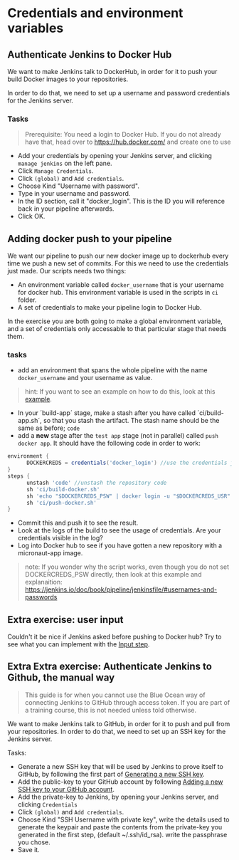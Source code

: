 # Credentials and environment variables

## Authenticate Jenkins to Docker Hub

We want to make Jenkins talk to DockerHub, in order for it to push your build Docker images to your repositories.

In order to do that, we need to set up a username and password credentials for the Jenkins server.

### Tasks

> Prerequisite: You need a login to Docker Hub. If you do not already have that, head over to https://hub.docker.com/ and create one to use

* Add your credentials by opening your Jenkins server, and clicking `manage jenkins` on the left pane.
* Click `Manage Credentials`.
* Click `(global)` and `Add credentials`.
* Choose Kind "Username with password".
* Type in your username and password.
* In the ID section, call it "docker_login". This is the ID you will reference back in your pipeline afterwards.
* Click OK.

## Adding docker push to your pipeline

We want our pipeline to push our new docker image up to dockerhub every time we push a new set of commits.
For this we need to use the credentials just made.
Our scripts needs two things:

* An environment variable called `docker_username` that is your username for docker hub. This environment variable is used in the scripts in `ci` folder.
* A set of credentials to make your pipeline login to Docker Hub.

In the exercise you are both going to make a global environment variable, and a set of credentials only accessable to that particular stage that needs them.

### tasks

* add an environment that spans the whole pipeline with the name `docker_username` and your username as value.

> hint: If you want to see an example on how to do this, look at this [example](https://jenkins.io/doc/book/pipeline/jenkinsfile/#setting-environment-variables).

* In your ´build-app´ stage, make a stash after you have called ´ci/build-app.sh´, so that you stash the artifact. The stash name should be the same as before; `code`
* add a **new** stage after the `test app` stage (not in parallel) called `push docker app`. It should have the following code in order to work:

``` Groovy
environment {
      DOCKERCREDS = credentials('docker_login') //use the credentials just created in this stage
}
steps {
      unstash 'code' //unstash the repository code
      sh 'ci/build-docker.sh'
      sh 'echo "$DOCKERCREDS_PSW" | docker login -u "$DOCKERCREDS_USR" --password-stdin' //login to docker hub with the credentials above
      sh 'ci/push-docker.sh'
}
```

* Commit this and push it to see the result.
* Look at the logs of the build to see the usage of credentials. Are your credentials visible in the log?
* Log into Docker hub to see if you have gotten a new repository with a micronaut-app image.

> note: If you wonder why the script works, even though you do not set DOCKERCREDS_PSW directly, then look at this example and explanaition: https://jenkins.io/doc/book/pipeline/jenkinsfile/#usernames-and-passwords

## Extra exercise: user input

Couldn't it be nice if Jenkins asked before pushing to Docker hub?
Try to see what you can implement with the [Input step](https://jenkins.io/doc/pipeline/steps/pipeline-input-step/).

## Extra Extra exercise: Authenticate Jenkins to Github, the manual way

> This guide is for when you cannot use the Blue Ocean way of connecting Jenkins to GitHub through access token. If you are part of a training course, this is not needed unless told otherwise.

We want to make Jenkins talk to GitHub, in order for it to push and pull from your repositories. In order to do that, we need to set up an SSH key for the Jenkins server.

Tasks:

* Generate a new SSH key that will be used by Jenkins to prove itself to GitHub, by following the first part of [Generating a new SSH key](https://help.github.com/articles/generating-a-new-ssh-key-and-adding-it-to-the-ssh-agent/).
* Add the public-key to your GitHub account by following [Adding a new SSH key to your GitHub account](https://help.github.com/articles/adding-a-new-ssh-key-to-your-github-account/).
* Add the private-key to Jenkins, by opening your Jenkins server, and clicking `Credentials`
* Click `(global)` and `Add credentials`.
* Choose Kind "SSH Username with private key", write the details used to generate the keypair and paste the contents from the private-key you generated in the first step, (default ~/.ssh/id_rsa).
      write the passphrase you chose.
* Save it.
